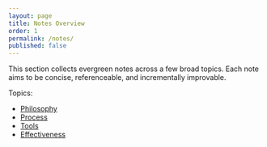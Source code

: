 ```yaml
---
layout: page
title: Notes Overview
order: 1
permalink: /notes/
published: false
---
```


This section collects evergreen notes across a few broad topics. Each note aims to be concise, referenceable, and incrementally improvable.

Topics:

- [Philosophy](/notes/philosophy/)
- [Process](/notes/process/)
- [Tools](/notes/tools/)
- [Effectiveness](/notes/effectiveness/)
